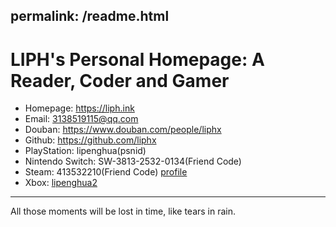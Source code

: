 permalink: /readme.html
---

# LIPH's Personal Homepage: A Reader, Coder and Gamer

- Homepage: <https://liph.ink>
- Email: <3138519115@qq.com>
- Douban: <https://www.douban.com/people/liphx>
- Github: <https://github.com/liphx>
- PlayStation: lipenghua(psnid)
- Nintendo Switch: SW-3813-2532-0134(Friend Code)
- Steam: 413532210(Friend Code) [profile](https://steamcommunity.com/profiles/76561198373797938)
- Xbox: [lipenghua2](https://account.xbox.com/profile?gamertag=lipenghua2)

------------------

All those moments will be lost in time, like tears in rain.

